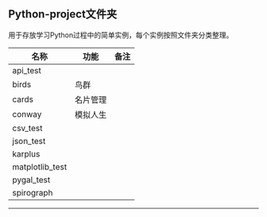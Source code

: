 ## Python-project文件夹

用于存放学习Python过程中的简单实例，每个实例按照文件夹分类整理。

|名称|功能|备注|
|---|---|---|
|api_test | | |
|birds |鸟群 | |
|cards|名片管理| |
|conway |模拟人生 | |
|csv_test | | |
|json_test | | |
|karplus | | |
|matplotlib_test | | |
|pygal_test | | |
|spirograph | | |

-----

